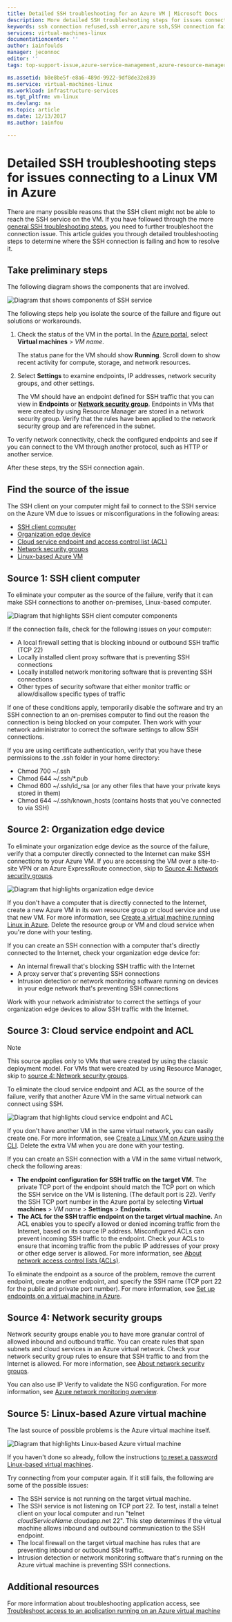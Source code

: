 ```yaml
---
title: Detailed SSH troubleshooting for an Azure VM | Microsoft Docs
description: More detailed SSH troubleshooting steps for issues connecting to an Azure virtual machine
keywords: ssh connection refused,ssh error,azure ssh,SSH connection failed
services: virtual-machines-linux
documentationcenter: ''
author: iainfoulds
manager: jeconnoc
editor: ''
tags: top-support-issue,azure-service-management,azure-resource-manager

ms.assetid: b8e8be5f-e8a6-489d-9922-9df8de32e839
ms.service: virtual-machines-linux
ms.workload: infrastructure-services
ms.tgt_pltfrm: vm-linux
ms.devlang: na
ms.topic: article
ms.date: 12/13/2017
ms.author: iainfou

---
```

# Detailed SSH troubleshooting steps for issues connecting to a Linux VM in Azure
There are many possible reasons that the SSH client might not be able to reach the SSH service on the VM. If you have followed through the more [general SSH troubleshooting steps](troubleshoot-ssh-connection.md), you need to further troubleshoot the connection issue. This article guides you through detailed troubleshooting steps to determine where the SSH connection is failing and how to resolve it.

## Take preliminary steps
The following diagram shows the components that are involved.

![Diagram that shows components of SSH service](./media/detailed-troubleshoot-ssh-connection/ssh-tshoot1.png)

The following steps help you isolate the source of the failure and figure out solutions or workarounds.

1. Check the status of the VM in the portal.
   In the [Azure portal](https://portal.azure.com), select **Virtual machines** > *VM name*.

   The status pane for the VM should show **Running**. Scroll down to show recent activity for compute, storage, and network resources.

2. Select **Settings** to examine endpoints, IP addresses, network security groups, and other settings.

   The VM should have an endpoint defined for SSH traffic that you can view in **Endpoints** or **[Network security group](../../virtual-network/security-overview.md)**. Endpoints in VMs that were created by using Resource Manager are stored in a network security group. Verify that the rules have been applied to the network security group and are referenced in the subnet.

To verify network connectivity, check the configured endpoints and see if you can connect to the VM through another protocol, such as HTTP or another service.

After these steps, try the SSH connection again.

## Find the source of the issue
The SSH client on your computer might fail to connect to the SSH service on the Azure VM due to issues or misconfigurations in the following areas:

* [SSH client computer](#source-1-ssh-client-computer)
* [Organization edge device](#source-2-organization-edge-device)
* [Cloud service endpoint and access control list (ACL)](#source-3-cloud-service-endpoint-and-acl)
* [Network security groups](#source-4-network-security-groups)
* [Linux-based Azure VM](#source-5-linux-based-azure-virtual-machine)

## Source 1: SSH client computer
To eliminate your computer as the source of the failure, verify that it can make SSH connections to another on-premises, Linux-based computer.

![Diagram that highlights SSH client computer components](./media/detailed-troubleshoot-ssh-connection/ssh-tshoot2.png)

If the connection fails, check for the following issues on your computer:

* A local firewall setting that is blocking inbound or outbound SSH traffic (TCP 22)
* Locally installed client proxy software that is preventing SSH connections
* Locally installed network monitoring software that is preventing SSH connections
* Other types of security software that either monitor traffic or allow/disallow specific types of traffic

If one of these conditions apply, temporarily disable the software and try an SSH connection to an on-premises computer to find out the reason the connection is being blocked on your computer. Then work with your network administrator to correct the software settings to allow SSH connections.

If you are using certificate authentication, verify that you have these permissions to the .ssh folder in your home directory:

* Chmod 700 ~/.ssh
* Chmod 644 ~/.ssh/\*.pub
* Chmod 600 ~/.ssh/id_rsa (or any other files that have your private keys stored in them)
* Chmod 644 ~/.ssh/known_hosts (contains hosts that you’ve connected to via SSH)

## Source 2: Organization edge device
To eliminate your organization edge device as the source of the failure, verify that a computer directly connected to the Internet can make SSH connections to your Azure VM. If you are accessing the VM over a site-to-site VPN or an Azure ExpressRoute connection, skip to [Source 4: Network security groups](#nsg).

![Diagram that highlights organization edge device](./media/detailed-troubleshoot-ssh-connection/ssh-tshoot3.png)

If you don't have a computer that is directly connected to the Internet, create a new Azure VM in its own resource group or cloud service and use that new VM. For more information, see [Create a virtual machine running Linux in Azure](quick-create-cli.md). Delete the resource group or VM and cloud service when you're done with your testing.

If you can create an SSH connection with a computer that's directly connected to the Internet, check your organization edge device for:

* An internal firewall that's blocking SSH traffic with the Internet
* A proxy server that's preventing SSH connections
* Intrusion detection or network monitoring software running on devices in your edge network that's preventing SSH connections

Work with your network administrator to correct the settings of your organization edge devices to allow SSH traffic with the Internet.

## Source 3: Cloud service endpoint and ACL
> [!NOTE]
> This source applies only to VMs that were created by using the classic deployment model. For VMs that were created by using Resource Manager, skip to [source 4: Network security groups](#nsg).

To eliminate the cloud service endpoint and ACL as the source of the failure, verify that another Azure VM in the same virtual network can connect using SSH.

![Diagram that highlights cloud service endpoint and ACL](./media/detailed-troubleshoot-ssh-connection/ssh-tshoot4.png)

If you don't have another VM in the same virtual network, you can easily create one. For more information, see [Create a Linux VM on Azure using the CLI](quick-create-cli.md). Delete the extra VM when you are done with your testing.

If you can create an SSH connection with a VM in the same virtual network, check the following areas:

* **The endpoint configuration for SSH traffic on the target VM.** The private TCP port of the endpoint should match the TCP port on which the SSH service on the VM is listening. (The default port is 22). Verify the SSH TCP port number in the Azure portal by selecting **Virtual machines** > *VM name* > **Settings** > **Endpoints**.
* **The ACL for the SSH traffic endpoint on the target virtual machine.** An ACL enables you to specify allowed or denied incoming traffic from the Internet, based on its source IP address. Misconfigured ACLs can prevent incoming SSH traffic to the endpoint. Check your ACLs to ensure that incoming traffic from the public IP addresses of your proxy or other edge server is allowed. For more information, see [About network access control lists (ACLs)](../../virtual-network/virtual-networks-acl.md).

To eliminate the endpoint as a source of the problem, remove the current endpoint, create another endpoint, and specify the SSH name (TCP port 22 for the public and private port number). For more information, see [Set up endpoints on a virtual machine in Azure](../windows/classic/setup-endpoints.md?toc=%2fazure%2fvirtual-machines%2fwindows%2fclassic%2ftoc.json).

<a id="nsg"></a>

## Source 4: Network security groups
Network security groups enable you to have more granular control of allowed inbound and outbound traffic. You can create rules that span subnets and cloud services in an Azure virtual network. Check your network security group rules to ensure that SSH traffic to and from the Internet is allowed.
For more information, see [About network security groups](../../virtual-network/security-overview.md).

You can also use IP Verify to validate the NSG configuration. For more information, see [Azure network monitoring overview](https://docs.microsoft.com/azure/network-watcher/network-watcher-monitoring-overview). 

## Source 5: Linux-based Azure virtual machine
The last source of possible problems is the Azure virtual machine itself.

![Diagram that highlights Linux-based Azure virtual machine](./media/detailed-troubleshoot-ssh-connection/ssh-tshoot5.png)

If you haven't done so already, follow the instructions [to reset a password Linux-based virtual machines](reset-password.md).

Try connecting from your computer again. If it still fails, the following are some of the possible issues:

* The SSH service is not running on the target virtual machine.
* The SSH service is not listening on TCP port 22. To test, install a telnet client on your local computer and run "telnet *cloudServiceName*.cloudapp.net 22". This step determines if the virtual machine allows inbound and outbound communication to the SSH endpoint.
* The local firewall on the target virtual machine has rules that are preventing inbound or outbound SSH traffic.
* Intrusion detection or network monitoring software that's running on the Azure virtual machine is preventing SSH connections.

## Additional resources
For more information about troubleshooting application access, see [Troubleshoot access to an application running on an Azure virtual machine](troubleshoot-app-connection.md)
